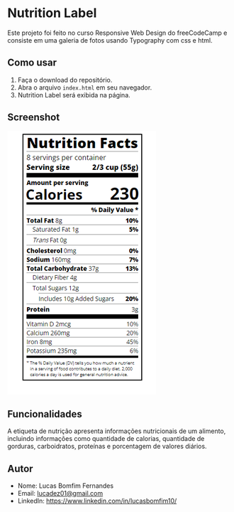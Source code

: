 # Nutrition Label

Este projeto foi feito no curso Responsive Web Design do freeCodeCamp e consiste em uma galeria de fotos usando Typography com css e html. 

## Como usar

1. Faça o download do repositório.
2. Abra o arquivo `index.html` em seu navegador.
3. Nutrition Label será exibida na página.

## Screenshot

![Screenshot do projeto Photo Gallery](./screenshot.png)

## Funcionalidades

A etiqueta de nutrição apresenta informações nutricionais de um alimento, incluindo informações como quantidade de calorias, quantidade de gorduras, carboidratos, proteínas e porcentagem de valores diários.

## Autor

- Nome: Lucas Bomfim Fernandes
- Email: lucadez01@gmail.com
- LinkedIn: https://www.linkedin.com/in/lucasbomfim10/
